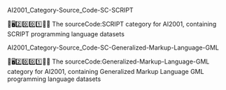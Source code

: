 
AI2001_Category-Source_Code-SC-SCRIPT

🧠️🖥️2️⃣️0️⃣️0️⃣️1️⃣️💾️📜️ The sourceCode:SCRIPT category for AI2001, containing SCRIPT programming language datasets

AI2001_Category-Source_Code-SC-Generalized-Markup-Language-GML

🧠️🖥️2️⃣️0️⃣️0️⃣️1️⃣️💾️📜️ The sourceCode:Generalized-Markup-Language-GML category for AI2001, containing Generalized Markup Language GML programming language datasets

